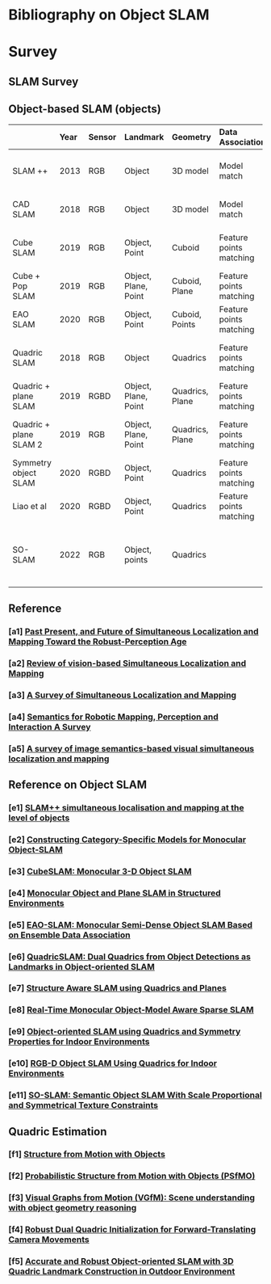 # Bibliography on Object SLAM

# Survey

## SLAM Survey

## Object-based SLAM (objects)
|   | Year | Sensor | Landmark | Geometry | Data Association | Map |Features | Link |
|:---|:---|:---|:---|:---|:---|:---|:---|:---|
SLAM ++ | 2013 | RGB | Object | 3D model | Model match | Sparse  | First object-oriented SLAM  | [[e1]](#e1-slam-simultaneous-localisation-and-mapping-at-the-level-of-objects) |
CAD SLAM | 2018 | RGB | Object | 3D model | Model match | Sparse  | category-specific model  | [[e2]](#e2-constructing-category-specific-models-for-monocular-object-slam) |
Cube SLAM | 2019 | RGB | Object, Point | Cuboid | Feature points matching | Sparse | Single frame cuboid detection | [[e3]](#e3-cubeslam-monocular-3-d-object-slam)
Cube + Pop SLAM | 2019 | RGB | Object, Plane, Point | Cuboid, Plane  | Feature points matching | sparse | Cuboid plane association | [[e4]](#e4-monocular-object-and-plane-slam-in-structured-environments)
EAO SLAM | 2020 | RGB | Object, Point | Cuboid, Points | Feature points matching | Sparse | Cluster ORB features as cuboid | [[e5]](#e5-eao-slam-monocular-semi-dense-object-slam-based-on-ensemble-data-association)
Quadric SLAM | 2018 | RGB | Object | Quadrics | Feature points matching | Sparse  | plane envelopes >> dual quadrics | [[e6]](#e6-quadricslam-dual-quadrics-from-object-detections-as-landmarks-in-object-oriented-slam)|
Quadric + plane SLAM | 2019 | RGBD | Object, Plane, Point | Quadrics, Plane  | Feature points matching | Sparse  | Depth-based plane estimation | [[e7]](#e7-structure-aware-slam-using-quadrics-and-planes)
Quadric + plane SLAM 2 | 2019 | RGB | Object, Plane, Point | Quadrics, Plane  | Feature points matching | Sparse  | CNN-based RGB plane estimation | [[e8]](#e8-real-time-monocular-object-model-aware-sparse-slam)
Symmetry object SLAM | 2020 | RGBD | Object, Point | Quadrics  | Feature points matching | Sparse | Quadrics symmetry | [[e9]](#e9-object-oriented-slam-using-quadrics-and-symmetry-properties-for-indoor-environments)
Liao et al | 2020 | RGBD | Object, Point | Quadrics  | Feature points matching | Sparse | Plane for quadrics rotation | [[e10]](#e10-rgb-d-object-slam-using-quadrics-for-indoor-environments)
SO-SLAM | 2022 | RGB | Object, points | Quadrics  |  | Sparse | Scale proportional and symmetrical texture constraints | [[e11]](#e11-so-slam-semantic-object-slam-with-scale-proportional-and-symmetrical-texture-constraints)



## Reference

### [a1] [Past Present, and Future of Simultaneous Localization and Mapping Toward the Robust-Perception Age ](https://ieeexplore.ieee.org/abstract/document/7747236)

### [a2] [Review of vision-based Simultaneous Localization and Mapping ](https://ieeexplore.ieee.org/abstract/document/8729285)

### [a3] [A Survey of Simultaneous Localization and Mapping ](https://whubaichuan.github.io/data/v3.pdf)

### [a4] [Semantics for Robotic Mapping, Perception and Interaction A Survey](https://www.nowpublishers.com/article/Details/ROB-059)

### [a5] [A survey of image semantics-based visual simultaneous localization and mapping](https://journals.sagepub.com/doi/full/10.1177/1729881420919185)


## Reference on Object SLAM
### [e1] [SLAM++ simultaneous localisation and mapping at the level of objects](https://openaccess.thecvf.com/content_cvpr_2013/html/Salas-Moreno_SLAM_Simultaneous_Localisation_2013_CVPR_paper.html)

### [e2] [Constructing Category-Specific Models for Monocular Object-SLAM](https://ieeexplore.ieee.org/abstract/document/8460816)

### [e3] [CubeSLAM: Monocular 3-D Object SLAM ](https://ieeexplore.ieee.org/abstract/document/8708251)

### [e4] [Monocular Object and Plane SLAM in Structured Environments ](https://ieeexplore.ieee.org/abstract/document/8744612)

### [e5] [EAO-SLAM: Monocular Semi-Dense Object SLAM Based on Ensemble Data Association ](https://ieeexplore.ieee.org/abstract/document/9341757)

### [e6] [QuadricSLAM: Dual Quadrics from Object Detections as Landmarks in Object-oriented SLAM ](https://ieeexplore.ieee.org/abstract/document/8440105)

### [e7] [Structure Aware SLAM using Quadrics and Planes](https://link.springer.com/chapter/10.1007/978-3-030-20893-6_26)

### [e8] [Real-Time Monocular Object-Model Aware Sparse SLAM ](https://ieeexplore.ieee.org/abstract/document/8793728)

### [e9] [Object-oriented SLAM using Quadrics and Symmetry Properties for Indoor Environments ](https://arxiv.org/abs/2004.05303)

### [e10] [RGB-D Object SLAM Using Quadrics for Indoor Environments](https://www.mdpi.com/1424-8220/20/18/5150)

### [e11] [SO-SLAM: Semantic Object SLAM With Scale Proportional and Symmetrical Texture Constraints](https://ieeexplore.ieee.org/abstract/document/9705562)

## Quadric Estimation
### [f1] [Structure from Motion with Objects](https://www.cv-foundation.org/openaccess/content_cvpr_2016/html/Crocco_Structure_From_Motion_CVPR_2016_paper.html)

### [f2] [Probabilistic Structure from Motion with Objects (PSfMO)](https://openaccess.thecvf.com/content_iccv_2017/html/Gay_Probabilistic_Structure_From_ICCV_2017_paper.html)

### [f3] [Visual Graphs from Motion (VGfM): Scene understanding with object geometry reasoning](https://link.springer.com/chapter/10.1007/978-3-030-20893-6_21)

### [f4] [Robust Dual Quadric Initialization for Forward-Translating Camera Movements](https://ieeexplore.ieee.org/abstract/document/9384189)

### [f5] [Accurate and Robust Object-oriented SLAM with 3D Quadric Landmark Construction in Outdoor Environment](https://arxiv.org/abs/2110.08977)
